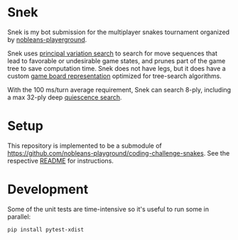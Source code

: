 # Snek
Snek is my bot submission for the multiplayer snakes tournament organized by [nobleans-playerground](https://github.com/nobleans-playground/coding-challenge-snakes).

Snek uses [principal variation search](https://www.chessprogramming.org/Principal_Variation_Search) to search for move sequences that lead to favorable or undesirable game states, and prunes part of the game tree to save computation time. Snek does not have legs, but it does have a custom [game board representation](board.py) optimized for tree-search algorithms.

With the 100 ms/turn average requirement, Snek can search 8-ply, including a max 32-ply deep [quiescence search](https://www.chessprogramming.org/Quiescence_Search).

# Setup
This repository is implemented to be a submodule of https://github.com/nobleans-playground/coding-challenge-snakes.
See the respective [README](https://github.com/nobleans-playground/coding-challenge-snakes/blob/main/README.md) for instructions.

# Development
Some of the unit tests are time-intensive so it's useful to run some in parallel:
```sh
pip install pytest-xdist
```
